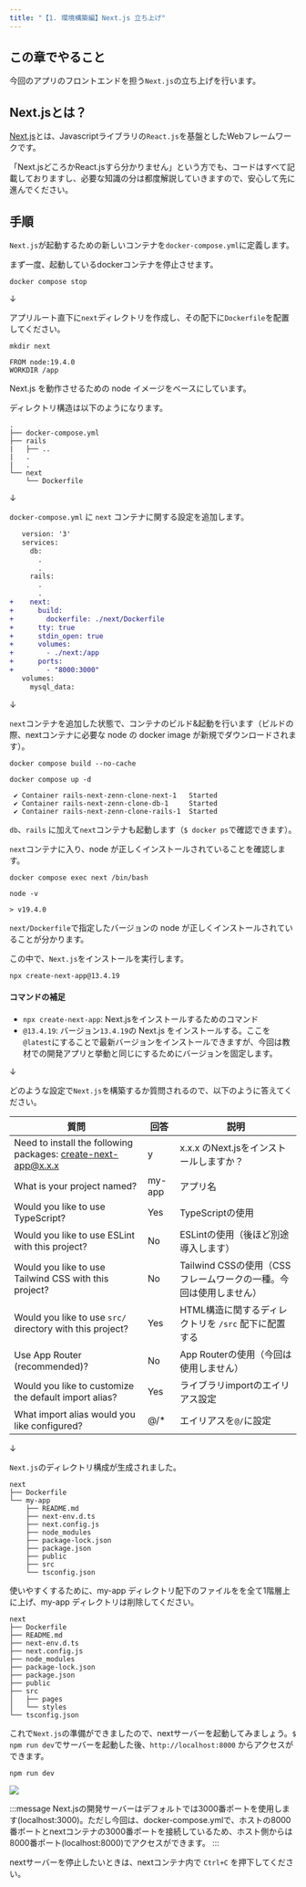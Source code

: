 ```yaml
---
title: "【1. 環境構築編】Next.js 立ち上げ"
---
```


## この章でやること

今回のアプリのフロントエンドを担う`Next.js`の立ち上げを行います。

## Next.jsとは？

[Next.js](https://nextjs.org/)とは、Javascriptライブラリの`React.js`を基盤としたWebフレームワークです。

「Next.jsどころかReact.jsすら分かりません」という方でも、コードはすべて記載しておりますし、必要な知識の分は都度解説していきますので、安心して先に進んでください。

## 手順

`Next.js`が起動するための新しいコンテナを`docker-compose.yml`に定義します。

まず一度、起動しているdockerコンテナを停止させます。


```sh:ターミナル
docker compose stop
```

↓

アプリルート直下に`next`ディレクトリを作成し、その配下に`Dockerfile`を配置してください。

```sh:ターミナル
mkdir next
```

```dockerfile:next/Dockerfile
FROM node:19.4.0
WORKDIR /app
```

Next.js を動作させるための node イメージをベースにしています。

ディレクトリ構造は以下のようになります。

```
.
├── docker-compose.yml
├── rails
|   ├── ..
|   .
|   .
└── next
    └── Dockerfile
```

↓

`docker-compose.yml` に `next` コンテナに関する設定を追加します。

```diff yml:docker-compose.yml
   version: '3'
   services:
     db:
       .
       .
     rails:
       .
       .
+    next:
+      build:
+        dockerfile: ./next/Dockerfile
+      tty: true
+      stdin_open: true
+      volumes:
+        - ./next:/app
+      ports:
+        - "8000:3000"
   volumes:
     mysql_data:
```

↓

`next`コンテナを追加した状態で、コンテナのビルド&起動を行います（ビルドの際、nextコンテナに必要な node の docker image が新規でダウンロードされます）。

```sh:ターミナル
docker compose build --no-cache
```

```sh:ターミナル
docker compose up -d
```

```
 ✔ Container rails-next-zenn-clone-next-1   Started
 ✔ Container rails-next-zenn-clone-db-1     Started
 ✔ Container rails-next-zenn-clone-rails-1  Started
```

`db`、`rails` に加えて`next`コンテナも起動します（`$ docker ps`で確認できます）。

`next`コンテナに入り、node が正しくインストールされていることを確認します。

```sh:ターミナル
docker compose exec next /bin/bash
```

```sh:nextコンテナ(# nodeのバージョンを確認)
node -v
```

```
> v19.4.0
```

`next/Dockerfile`で指定したバージョンの node が正しくインストールされていることが分かります。

この中で、`Next.js`をインストールを実行します。

```sh:nextコンテナ
npx create-next-app@13.4.19
```

#### コマンドの補足

- `npx create-next-app`: Next.jsをインストールするためのコマンド
- `@13.4.19`: バージョン`13.4.19`の Next.js をインストールする。ここを`@latest`にすることで最新バージョンをインストールできますが、今回は教材での開発アプリと挙動と同じにするためにバージョンを固定します。

↓

どのような設定で`Next.js`を構築するか質問されるので、以下のように答えてください。

|質問|回答|説明|
|---|---|---|
|Need to install the following packages: create-next-app@x.x.x|y|x.x.x のNext.jsをインストールしますか？|
|What is your project named?|my-app|アプリ名|
|Would you like to use TypeScript?|Yes|TypeScriptの使用|
|Would you like to use ESLint with this project?|No|ESLintの使用（後ほど別途導入します）|
|Would you like to use Tailwind CSS with this project?|No|Tailwind CSSの使用（CSSフレームワークの一種。今回は使用しません）|
|Would you like to use `src/` directory with this project?|Yes|HTML構造に関するディレクトリを `/src` 配下に配置する|
|Use App Router (recommended)?|No|App Routerの使用（今回は使用しません）|
|Would you like to customize the default import alias?|Yes|ライブラリimportのエイリアス設定|
|What import alias would you like configured?|@/*|エイリアスを`@/`に設定|

↓

`Next.js`のディレクトリ構成が生成されました。

```
next
├── Dockerfile
└── my-app
    ├── README.md
    ├── next-env.d.ts
    ├── next.config.js
    ├── node_modules
    ├── package-lock.json
    ├── package.json
    ├── public
    ├── src
    └── tsconfig.json
```

使いやすくするために、my-app ディレクトリ配下のファイルをを全て1階層上に上げ、my-app ディレクトリは削除してください。

```
next
├── Dockerfile
├── README.md
├── next-env.d.ts
├── next.config.js
├── node_modules
├── package-lock.json
├── package.json
├── public
├── src
│   ├── pages
│   └── styles
└── tsconfig.json
```

これで`Next.js`の準備ができましたので、nextサーバーを起動してみましょう。`$ npm run dev`でサーバーを起動した後、`http://localhost:8000` からアクセスができます。

```sh:nextコンテナ
npm run dev
```

![](https://storage.googleapis.com/zenn-user-upload/56a47b282a88-20230617.png)

:::message
Next.jsの開発サーバーはデフォルトでは3000番ポートを使用します(localhost:3000)。ただし今回は、docker-compose.ymlで、ホストの8000番ポートとnextコンテナの3000番ポートを接続しているため、ホスト側からは8000番ポート(localhost:8000)でアクセスができます。
:::

nextサーバーを停止したいときは、nextコンテナ内で `Ctrl+C` を押下してください。
